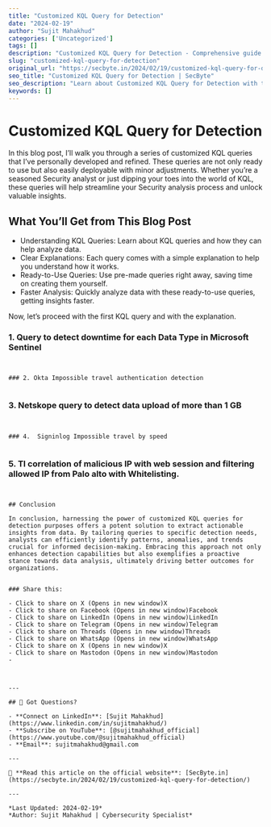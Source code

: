 ```yaml
---
title: "Customized KQL Query for Detection"
date: "2024-02-19"
author: "Sujit Mahakhud"
categories: ['Uncategorized']
tags: []
description: "Customized KQL Query for Detection - Comprehensive guide for cybersecurity professionals."
slug: "customized-kql-query-for-detection"
original_url: "https://secbyte.in/2024/02/19/customized-kql-query-for-detection/"
seo_title: "Customized KQL Query for Detection | SecByte"
seo_description: "Learn about Customized KQL Query for Detection with this detailed guide from SecByte."
keywords: []
---
```


# Customized KQL Query for Detection

In this blog post, I’ll walk you through a series of customized KQL queries that I’ve personally developed and refined. These queries are not only ready to use but also easily deployable with minor adjustments. Whether you’re a seasoned Security analyst or just dipping your toes into the world of KQL, these queries will help streamline your Security analysis process and unlock valuable insights.


## What You’ll Get from This Blog Post

- Understanding KQL Queries: Learn about KQL queries and how they can help analyze data.
- Clear Explanations: Each query comes with a simple explanation to help you understand how it works.
- Ready-to-Use Queries: Use pre-made queries right away, saving time on creating them yourself.
- Faster Analysis: Quickly analyze data with these ready-to-use queries, getting insights faster.

Now, let’s proceed with the first KQL query and with the explanation.


### 1. Query to detect downtime for each Data Type in Microsoft Sentinel


``````


### 2. Okta Impossible travel authentication detection


``````


### 3. Netskope query to detect data upload of more than 1 GB


``````


### 4.  Signinlog Impossible travel by speed


``````


### 5. TI correlation of malicious IP with web session and filtering allowed IP from Palo alto with Whitelisting.


``````


## Conclusion

In conclusion, harnessing the power of customized KQL queries for detection purposes offers a potent solution to extract actionable insights from data. By tailoring queries to specific detection needs, analysts can efficiently identify patterns, anomalies, and trends crucial for informed decision-making. Embracing this approach not only enhances detection capabilities but also exemplifies a proactive stance towards data analysis, ultimately driving better outcomes for organizations.


### Share this:

- Click to share on X (Opens in new window)X
- Click to share on Facebook (Opens in new window)Facebook
- Click to share on LinkedIn (Opens in new window)LinkedIn
- Click to share on Telegram (Opens in new window)Telegram
- Click to share on Threads (Opens in new window)Threads
- Click to share on WhatsApp (Opens in new window)WhatsApp
- Click to share on X (Opens in new window)X
- Click to share on Mastodon (Opens in new window)Mastodon
- 



---

## 💬 Got Questions?

- **Connect on LinkedIn**: [Sujit Mahakhud](https://www.linkedin.com/in/sujitmahakhud/)
- **Subscribe on YouTube**: [@sujitmahakhud_official](https://www.youtube.com/@sujitmahakhud_official)
- **Email**: sujitmahakhud@gmail.com

---

🧩 **Read this article on the official website**: [SecByte.in](https://secbyte.in/2024/02/19/customized-kql-query-for-detection/)

---

*Last Updated: 2024-02-19*  
*Author: Sujit Mahakhud | Cybersecurity Specialist*
